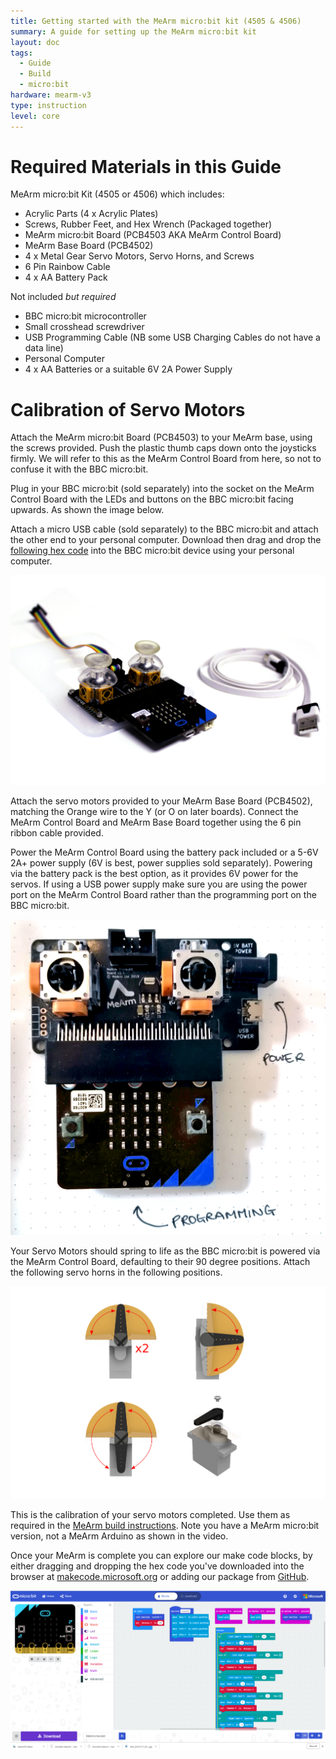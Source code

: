 ```yaml
---
title: Getting started with the MeArm micro:bit kit (4505 & 4506)
summary: A guide for setting up the MeArm micro:bit kit
layout: doc
tags:
  - Guide
  - Build
  - micro:bit
hardware: mearm-v3
type: instruction
level: core
---
```


Required Materials in this Guide
================================

MeArm micro:bit Kit (4505 or 4506) which includes:
- Acrylic Parts (4 x Acrylic Plates)
- Screws, Rubber Feet, and Hex Wrench (Packaged together)
- MeArm micro:bit Board (PCB4503 AKA MeArm Control Board)
- MeArm Base Board (PCB4502)	
- 4 x Metal Gear Servo Motors, Servo Horns, and Screws
- 6 Pin Rainbow Cable
- 4 x AA Battery Pack

Not included *but required*
 - BBC micro:bit microcontroller
 - Small crosshead screwdriver
 - USB Programming Cable (NB some USB Charging Cables do not have a data line)
 - Personal Computer
 - 4 x AA Batteries or a suitable 6V 2A Power Supply

Calibration of Servo Motors
===========================

Attach the MeArm micro:bit Board (PCB4503) to your MeArm base, using the screws provided. Push the plastic thumb caps down onto the joysticks firmly. We will refer to this as the MeArm Control Board from here, so not to confuse it with the BBC micro:bit.

Plug in your BBC micro:bit (sold separately) into the socket on the MeArm Control Board with the LEDs and buttons on the BBC micro:bit facing upwards. As shown the image below.

Attach a micro USB cable (sold separately) to the BBC micro:bit and attach the other end to your personal computer. Download then drag and drop the [following hex code](http://downloads.mearm.com/MeArm/MeArm-microbit.hex) into the BBC micro:bit device using your personal computer. 

![](/assets/docs/mearm-microbit-setup/microbitsetup.jpg)

Attach the servo motors provided to your MeArm Base Board (PCB4502), matching the Orange wire to the Y (or O on later boards). Connect the MeArm Control Board and MeArm Base Board together using the 6 pin ribbon cable provided.

Power the MeArm Control Board using the battery pack included or a 5-6V 2A+ power supply (6V is best, power supplies sold separately). Powering via the battery pack is the best option, as it provides 6V power for the servos. If using a USB power supply make sure you are using the power port on the MeArm Control Board rather than the programming port on the BBC micro:bit.

![](/assets/docs/mearm-microbit-setup/usb.jpg)

Your Servo Motors should spring to life as the BBC micro:bit is powered via the MeArm Control Board, defaulting to their 90 degree positions. Attach the following servo horns in the following positions.

![](/assets/docs/mearm-microbit-setup/Servoset.png)

This is the calibration of your servo motors completed. Use them as required in the [MeArm build instructions](https://learn.mime.co.uk/docs/building-the-mearm-v3). Note you have a MeArm micro:bit version, not a MeArm Arduino as shown in the video.

Once your MeArm is complete you can explore our make code blocks, by either dragging and dropping the hex code you've downloaded into the browser at [makecode.microsoft.org](https://makecode.microsoft.org/#editor) or adding our package from [GitHub](https://github.com/MeArm/pxt-microbit-mearm).

![](/assets/docs/mearm-microbit-setup/Code5.png)


